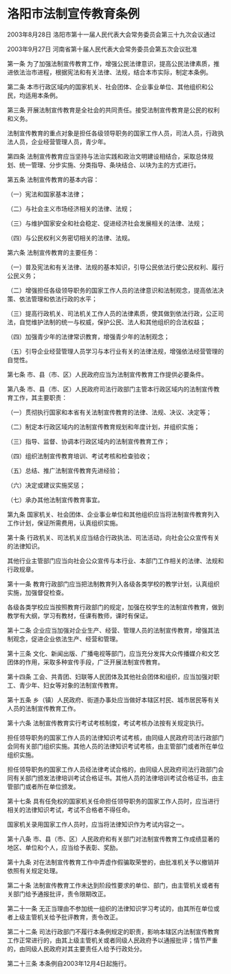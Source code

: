 # 洛阳市法制宣传教育条例

2003年8月28日 洛阳市第十一届人民代表大会常务委员会第三十九次会议通过

2003年9月27日 河南省第十届人民代表大会常务委员会第五次会议批准



第一条 为了加强法制宣传教育工作，增强公民法律意识，提高公民法律素质，推进依法治市进程，根据宪法和有关法律、法规，结合本市实际，制定本条例。

第二条 本市行政区域内的国家机关、社会团体、企业事业单位、其他组织和公民，均适用本条例。

第三条 开展法制宣传教育是全社会的共同责任。接受法制宣传教育是公民的权利和义务。

法制宣传教育的重点对象是担任各级领导职务的国家工作人员，司法人员，行政执法人员，企业经营管理人员，青少年。

第四条 法制宣传教育应当坚持与法治实践和政治文明建设相结合，采取总体规划、统一管理、分步实施、分类指导、条块结合、以块为主的方式进行。

第五条 法制宣传教育的基本内容：

（一）宪法和国家基本法律；

（二）与社会主义市场经济相关的法律、法规；

（三）与维护国家安全和社会稳定、促进经济社会发展相关的法律、法规；

（四）与公民权利义务密切相关的法律、法规。

第六条 法制宣传教育的主要任务：

（一）普及宪法和有关法律、法规的基本知识，引导公民依法行使公民权利、履行公民义务；

（二）增强担任各级领导职务的国家工作人员的法律意识和法制观念，提高依法决策、依法管理和依法行政的水平；

（三）提高行政机关、司法机关工作人员的法律素质，使其做到依法行政，公正司法，自觉维护法制的统一与权威，保护公民、法人和其他组织的合法权益；

（四）加强青少年的法律常识教育，增强青少年的法制观念；

（五）引导企业经营管理人员学习与本行业有关的法律法规，增强依法经营管理的自觉性。

第七条 市、县（市、区）人民政府应当为法制宣传教育工作提供必要条件。

第八条 市、县（市、区）人民政府司法行政部门主管本行政区域内的法制宣传教育工作，其主要职责：

（一）贯彻执行国家和本省有关法制宣传教育的法律、法规、决议、决定等；

（二）制定本行政区域内的法制宣传教育规划和年度计划，并组织实施；

（三）指导、监督、协调本行政区域内的法制宣传教育工作；

（四）组织法制宣传教育培训、考试考核和检查验收；

（五）总结、推广法制宣传教育先进经验；

（六）决定或建议实施奖惩；

（七）承办其他法制宣传教育事宜。

第九条 国家机关、社会团体、企业事业单位和其他组织应当将法制宣传教育列入工作计划，保证所需费用，认真组织实施。

第十条 行政机关、司法机关应当结合行政执法、司法活动，向社会公众宣传有关的法律知识。

其他行业主管部门应当向社会公众宣传与本行业、本部门工作相关的法律、法规和行政规章。

第十一条 教育行政部门应当把法制教育列入各级各类学校的教学计划，认真组织实施，加强督促检查。

各级各类学校应当按照教育行政部门的规定，加强在校学生的法制宣传教育，做到教学有大纲，学习有教材，任课有教师，课时有保证。

第十二条 企业应当加强对企业生产、经营、管理人员的法制宣传教育，增强其法制观念，促进企业依法生产、经营和管理。

第十三条 文化、新闻出版、广播电视等部门，应当充分发挥大众传播媒介和文艺团体的作用，采取多种宣传手段，广泛开展法制宣传教育。

第十四条 工会、共青团、妇联等人民团体及其他社会团体和组织，应当加强对职工、青少年、妇女等对象的法制宣传教育。

第十五条 乡（镇）人民政府、街道办事处应当做好本辖区村民、城市居民等有关人员的法制宣传教育工作。

第十六条 法制宣传教育实行考试考核制度，考试考核办法按有关规定执行。

担任领导职务的国家工作人员的法律知识考试考核，由同级人民政府司法行政部门会同有关部门组织实施。其他人员的法律知识考试考核，由主管部门或者所在单位组织实施。

担任领导职务的国家工作人员经法律考试合格的，由同级人民政府司法行政部门会同有关部门颁发法律培训考试合格证书。其他人员的法律培训考试合格证书，由主管部门或者所在单位颁发。

第十七条 具有任免权的国家机关任命担任领导职务的国家工作人员时，应当进行相关的法律知识考试，考试不合格者不得任命。

国家机关录用国家工作人员时，应当将法律知识作为考试内容之一。

第十八条 市、县（市、区）人民政府和有关部门对法制宣传教育工作成绩显著的地区、单位和个人，应当给予表彰、奖励。

第十九条 对在法制宣传教育工作中弄虚作假骗取荣誉的，由批准机关予以撤销并依照有关规定处理。

第二十条 法制宣传教育工作未达到阶段性要求的单位、部门，由主管机关或者有关部门给予通报批评，责令限期改正。

第二十一条 无正当理由不参加统一组织的法律知识学习考试的，由其所在单位或者上级主管机关给予批评教育，责令改正。

第二十二条 司法行政部门不履行本条例规定的职责，影响本辖区内法制宣传教育工作正常进行的，由其上级主管机关或者同级人民政府予以通报批评；情节严重的，由同级人民政府对其主要责任人给予行政处分。

第二十三条 本条例自2003年12月4日起施行。